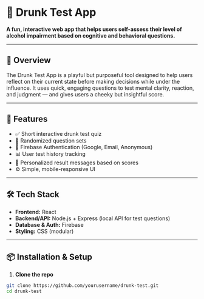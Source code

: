 # 🥴 Drunk Test App

**A fun, interactive web app that helps users self-assess their level of alcohol impairment based on cognitive and behavioral questions.**

---

## 🚀 Overview

The Drunk Test App is a playful but purposeful tool designed to help users reflect on their current state before making decisions while under the influence. It uses quick, engaging questions to test mental clarity, reaction, and judgment — and gives users a cheeky but insightful score.

---

## 🧠 Features

- ✅ Short interactive drunk test quiz  
- 🔁 Randomized question sets  
- 🔐 Firebase Authentication (Google, Email, Anonymous)  
- 📊 User test history tracking  
- 🎯 Personalized result messages based on scores  
- ⚙️ Simple, mobile-responsive UI  

---

## 🛠️ Tech Stack

- **Frontend:** React  
- **Backend/API:** Node.js + Express (local API for test questions)  
- **Database & Auth:** Firebase  
- **Styling:** CSS (modular)

---

## 📦 Installation & Setup

1. **Clone the repo**
```bash
git clone https://github.com/yourusername/drunk-test.git
cd drunk-test
